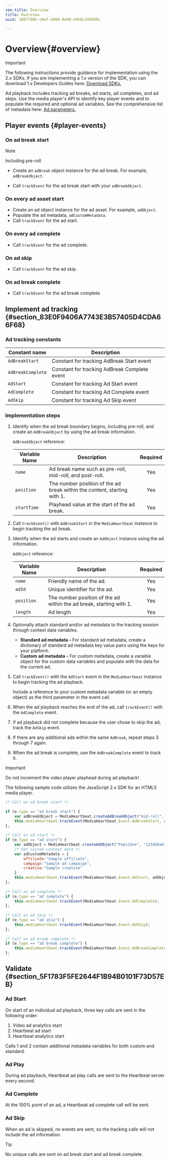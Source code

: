 ```yaml
---
seo-title: Overview
title: Overview
uuid: 1607798b-c6ef-4d60-8e40-e958c345b09c

---
```


# Overview{#overview}

>[!IMPORTANT]
>
>The following instructions provide guidance for implementation using the 2.x SDKs. If you are implementing a 1.x version of the SDK, you can download 1.x Developers Guides here: [Download SDKs.](../../sdk-implement/download-sdks.md)

Ad playback includes tracking ad breaks, ad starts, ad completes, and ad skips. Use the media player's API to identify key player events and to populate the required and optional ad variables. See the comprehensive list of metadata here: [Ad parameters.](../../metrics-and-metadata/ad-parameters.md)

## Player events {#player-events}


### On ad break start

>[!NOTE]
>Including pre-roll

* Create an `adBreak` object instance for the ad break. For example, `adBreakObject`. 

* Call `trackEvent` for the ad break start with your `adBreakObject`.

### On every ad asset start

* Create an ad object instance for the ad asset. For example, `adObject`. 
* Populate the ad metadata, `adCustomMetadata`. 
* Call `trackEvent` for the ad start.

### On every ad complete

* Call `trackEvent` for the ad complete.

### On ad skip

* Call `trackEvent` for the ad skip.

### On ad break complete

* Call `trackEvent` for the ad break complete.

## Implement ad tracking {#section_83E0F9406A7743E3B57405D4CDA66F68}

### Ad tracking constants

|  Constant name  | Description&nbsp;&nbsp;  |
|---|---|
|  `AdBreakStart`  | Constant for tracking AdBreak Start event  |
|  `AdBreakComplete`  | Constant for tracking AdBreak Complete event  |
|  `AdStart`  | Constant for tracking Ad Start event  |
|  `AdComplete`  | Constant for tracking Ad Complete event  |
|  `AdSkip`  | Constant for tracking Ad Skip event  |

### Implementation steps

1. Identify when the ad break boundary begins, including pre-roll, and create an `AdBreakObject` by using the ad break information.

   `AdBreakObject` reference: 

   |  Variable Name  | Description  | Required  |
   | --- | --- | :---: |
   |  `name`  | Ad break name such as pre-roll, mid-roll, and post-roll.  | Yes  |
   |  `position`  | The number position of the ad break within the content, starting with 1. | Yes  |
   |  `startTime`  | Playhead value at the start of the ad break.  | Yes  |

1. Call `trackEvent()` with `AdBreakStart` in the `MediaHeartbeat` instance to begin tracking the ad break. 

1. Identify when the ad starts and create an `AdObject` instance using the ad information.

   `AdObject` reference: 

   |  Variable Name  | Description  | Required  |
   | --- | --- | :---: |
   |  `name`  | Friendly name of the ad.  | Yes  |
   |  `adId`  | Unique identifier for the ad.  | Yes  |
   |  `position`  | The number position of the ad within the ad break, starting with 1. | Yes  |
   |  `length`  | Ad length  | Yes  |

1. Optionally attach standard and/or ad metadata to the tracking session through context data variables.

    * **Standard ad metadata -** For standard ad metadata, create a dictionary of standard ad metadata key value pairs using the keys for your platform.
    * **Custom ad metadata -** For custom metadata, create a variable object for the custom data variables and populate with the data for the current ad.

1. Call `trackEvent()` with the `AdStart` event in the `MediaHeartbeat` instance to begin tracking the ad playback.

   Include a reference to your custom metadata variable (or an empty object) as the third parameter in the event call.

1. When the ad playback reaches the end of the ad, call `trackEvent()` with the `AdComplete` event. 

1. If ad playback did not complete because the user chose to skip the ad, track the `AdSkip` event. 
1. If there are any additional ads within the same `AdBreak`, repeat steps 3 through 7 again. 
1. When the ad break is complete, use the `AdBreakComplete` event to track it.

>[!IMPORTANT]
>
>Do not increment the video player playhead during ad playback!


The following sample code utilizes the JavaScript 2.x SDK for an HTML5 media player. 

```js
/* Call on ad break start */ 
 
if (e.type == "ad break start") { 
    var adBreakObject = MediaHeartbeat.createAdBreakObject("mid-roll", 2, 500); 
    this.mediaHeartbeat.trackEvent(MediaHeartbeat.Event.AdBreakStart, adBreakObject); 
}; 
 
/* Call on ad start */ 
if (e.type == "ad start") { 
    var adObject = MediaHeartbeat.createAdObject("PepsiOne", "123456ab", 1, 30); 
    /* Set custom context data */ 
    var adCustomMetadata = { 
        affiliate:"Sample affiliate", 
        campaign:"Sample ad campaign", 
        creative:"Sample creative" 
    } 
    this.mediaHeartbeat.trackEvent(MediaHeartbeat.Event.AdStart, adObject, adCustomMetadata); 
}; 
 
/* Call on ad complete */ 
if (e.type == "ad complete") { 
    this.mediaHeartbeat.trackEvent(MediaHeartbeat.Event.AdComplete); 
}; 
 
/* Call on ad skip */ 
if (e.type == "ad skip") { 
    this.mediaHeartbeat.trackEvent(MediaHeartbeat.Event.AdSkip); 
}; 
     
/* Call on ad break complete */ 
if (e.type == "ad break complete") { 
    this.mediaHeartbeat.trackEvent(MediaHeartbeat.Event.AdBreakComplete); 
}; 
```

## Validate {#section_5F1783F5FE2644F1B94B0101F73D57EB}

### Ad Start

On start of an individual ad playback, three key calls are sent in the following order:

1. Video ad analytics start
1. Heartbeat ad start
1. Heartbeat analytics start

Calls 1 and 2 contain additional metadata variables for both custom and standard.

### Ad Play

During ad playback, Heartbeat ad play calls are sent to the Heartbeat server every second.

### Ad Complete

At the 100% point of an ad, a Heartbeat ad complete call will be sent.

### Ad Skip

When an ad is skipped, no events are sent, so the tracking calls will not include the ad information.

>[!TIP]
>
>No unique calls are sent on ad break start and ad break complete.

